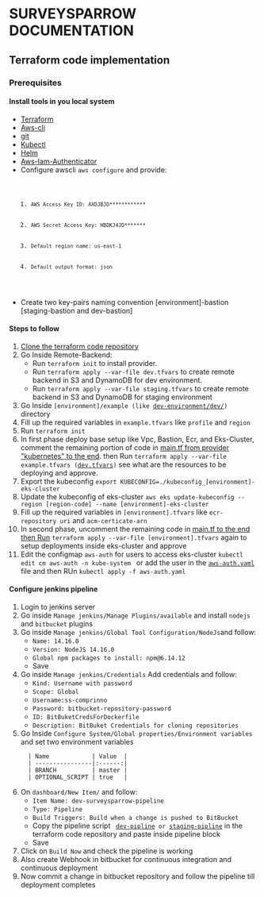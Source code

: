 
# SURVEYSPARROW DOCUMENTATION #

## Terraform code implementation #

### Prerequisites ###
#### Install tools in you local system ####
<ul>
  <li><a href="https://learn.hashicorp.com/tutorials/terraform/install-cli">Terraform</a></li>
  <li><a href="https://docs.aws.amazon.com/cli/latest/userguide/getting-started-install.html">Aws-cli</a></li>
  <li><a href="https://git-scm.com/downloads">git</a></li>
  <li><a href="https://kubernetes.io/docs/tasks/tools/">Kubectl</a></li>
  <li><a href="https://helm.sh/docs/intro/install/">Helm</a></li>
  <li><a href="https://docs.aws.amazon.com/eks/latest/userguide/install-aws-iam-authenticator.html">Aws-Iam-Authenticator</a></li>

  <li>Configure awscli <code>aws configure</code> and provide:
    <code>
      <ol>
        <li><code>AWS Access Key ID: AXDJBJD************</code></li>
        <li><code>AWS Secret Access Key: HBDKJ4JD*******</code></li>
        <li><code>Default region name: us-east-1</code></li>
        <li><code>Default output format: json</code></li>
      </ol>
    </code>  
  </li>
  <li>Create two key-pairs naming convention [environment]-bastion [staging-bastion and dev-bastion] </li>
</ul>


#### Steps to follow ###
<ol>
  <li><a href="https://bitbucket.org/surveysparrow/surveysparrow-comprinno-iac/src/master/">Clone the terraform code repository</a></li>
  <li>Go Inside Remote-Backend:
    <ul>
      <li>Run <code>terraform init</code> to install provider.</li>
      <li>Run <code>terraform apply --var-file dev.tfvars</code> to create remote backend in S3 and DynamoDB for dev environment.</li>
      <li>Run <code>terraform apply --var-file staging.tfvars</code> to create remote backend in S3 and DynamoDB for staging environment</li>
    </ul>
  </li>

  <li>Go Inside <code>[environment]/example (like <a href="https://bitbucket.org/surveysparrow/surveysparrow-comprinno-iac/src/master/development-environment/dev/">dev-environment/dev/</a>)</code> directory</li>
  <li>Fill up the required variables in <code>example.tfvars</code> like <code>profile</code> and <code>region</code></li>
  <li>Run <code>terraform init</code></li>
  
  <li>In first phase deploy base setup like Vpc, Bastion, Ecr, and Eks-Cluster, comment the remaining portion of code in <a href="https://bitbucket.org/surveysparrow/surveysparrow-comprinno-iac/src/master/development-environment/dev/main.tf#lines-101"> main.tf from provider "kubernetes" to the end</a>. then Run <code>terraform apply --var-file example.tfvars (<a href="https://bitbucket.org/surveysparrow/surveysparrow-comprinno-iac/src/master/development-environment/dev/dev.tfvars">dev.tfvars</a>)</code>  see what are the resources to be deploying and approve.</li>
  <li> Export the kubeconfig <code>export KUBECONFIG=./kubeconfig_[environment]-eks-cluster</code>
  <li>Update the kubeconfig of eks-cluster <code>aws eks update-kubeconfig --region [region-code] --name [environment]-eks-cluster</code> </li>
  <li>Fill up the required variables in <code>[environment].tfvars</code> like <code>ecr-repository uri</code> and <code>acm-certicate-arn</code></li>
  <li> In second phase, uncomment the remaining code in <a href="https://bitbucket.org/surveysparrow/surveysparrow-comprinno-iac/src/master/development-environment/dev/main.tf#lines-101">main.tf to the end then Run</a> <code>terraform apply --var-file [environment].tfvars</code> again to setup deployments inside eks-cluster and approve</li>
  <li> Edit the configmap <code>aws-auth</code> for users to access eks-cluster <code>kubectl edit cm aws-auth -n kube-system </code>  or add the user in the <code><a href="https://bitbucket.org/surveysparrow/surveysparrow-comprinno-iac/src/master/development-environment/aws-auth.yaml">aws-auth.yaml</a></code> file and then RUn <code>kubectl apply -f aws-auth.yaml</code></li> 
</ol>

#### Configure jenkins pipeline ####
<ol>
  <li>Login to jenkins server</li>
  <li>Go inside <code>Manage jenkins/Manage Plugins/available</code> and install <code>nodejs</code> and <code>bitbucket</code> plugins</a></li>
  <li>Go inside <code>Manage jenkins/Global Tool Configuration/NodeJs</code>and follow:
    <ul>
       <li><code>Name: 14.16.0</code></li>
      <li><code>Version: NodeJS 14.16.0</code></li> 
      <li><code>Global npm packages to install: npm@6.14.12</code></li>
       <li>Save</li>
    </ul>
  </li>
  <li>
    Go inside <code>Manage jenkins/Credentials</code> Add credentials and follow:
    <ul>
      <li><code>Kind: Username with password</code></li>
      <li><code>Scope: Global</code></li>
      <li><code>Username:ss-comprinno</code></li>
      <li><code>Password: bitbucket-repository-password</code></li>
      <li><code>ID: BitBuketCredsForDockerfile</code></li>
      <li><code>Description: BitBuket Credentials for cloning repositories</code></li>
    </ul>
  </li>
  <li>Go Inside <code>Configure System/Global properties/Environment variables</code> and set two environment variables  </li> 
      
      | Name            | Value  |        
      | ----------------|:------:|
      | BRANCH          | master | 
      | OPTIONAL_SCRIPT | true   |

 
  <li> On <code>dashboard/New Item/</code> and follow:
  <ul>
    <li><code>Item Name: dev-surveysparrow-pipeline</code></li>
    <li><code>Type: Pipeline</code></li>
    <li><code>Build Triggers: Build when a change is pushed to BitBucket</code></li>
    <li>Copy the pipeline script <code> <a href="https://bitbucket.org/surveysparrow/surveysparrow-comprinno-iac/src/master/development-environment/dev-pipeline">dev-pipline</a> or <a href="https://bitbucket.org/surveysparrow/surveysparrow-comprinno-iac/src/master/staging-enviroment/staging-pipeline">staging-pipline</a></code> in the terraform code repository and paste inside pipeline block</li>
    <li>Save</li>
  </ul> 
  </li>
  <li>Click on <code>Build Now</code> and check the pipeline is working</li>
  <li>Also create Webhook in bitbucket for continuous integration and continuous deployment</li>
  <li>Now commit a change in bitbucket repository and follow the pipeline till deployment completes</li>
</ol>

